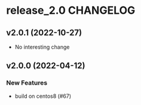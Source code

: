 # release_2.0 CHANGELOG

## v2.0.1 (2022-10-27)

- No interesting change

## v2.0.0 (2022-04-12)

### New Features

- build on centos8 (#67)


